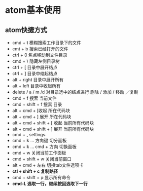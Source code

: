 # atom基本使用

## atom快捷方式

* cmd + t	模糊搜索工作目录下的文件
* cmt + b	搜索已经打开的文件
* ctrl + 0	焦点移动到文件目录
* cmd + \	隐藏左侧目录树
* ctrl + [	目录中展开结点
* ctrl + ]	目录中缩起结点
* alt + right 目录中展开所有
* alt + left  目录中收起所有
* delete / a / m /d	对目录选中的结点进行 删除 / 添加 / 移动 ／复制
* cmd + f	搜索 当前文件
* cmd + shift + f	搜索 目录
* alt + cmd + [收起 所在代码块
* alt + cmd + ]	展开 所在代码块
* alt + cmd + shift + [	收起 当前所有代码块
* alt + cmd + shift + ]	展开 当前所有代码块
* cmd + ,	settings
* cmd + k ... 方向键	切分面板
* cmd + k ... cmd + 方向	切换面板
* cmd + w	关闭当前工作面板
* cmd + shift + w 关闭当前窗口
* alt + cmd + 左右	切换tab文件选项卡
* __ctl + shift + c  复制路径__
* cmd + shift + p  显示所有命令
* __cmd-L 选取一行，继续按回选取下一行__
